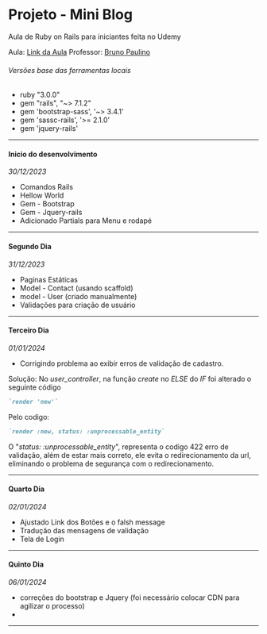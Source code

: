 # Projeto - Mini Blog

Aula de Ruby on Rails para iniciantes feita no Udemy

Aula: [Link da Aula](https://www.udemy.com/course/ruby-on-rails-5-na-pratica/learn/lecture/12372964#overview)
Professor: [Bruno Paulino](https://www.udemy.com/user/brunopaulino/)

###### Versões base das ferramentas locais

* ruby "3.0.0"
* gem "rails", "~> 7.1.2"
* gem 'bootstrap-sass', '~> 3.4.1'
* gem 'sassc-rails', '>= 2.1.0'
* gem 'jquery-rails'

---

#### Inicio do desenvolvimento

_30/12/2023_

* Comandos Rails
* Hellow World
* Gem - Bootstrap
* Gem - Jquery-rails
* Adicionado Partials para Menu e rodapé

---

#### Segundo Dia

_31/12/2023_

* Paginas Estáticas
* Model - Contact (usando scaffold)
* model - User (criado manualmente)
* Validações para criação de usuário

---

#### Terceiro Dia

_01/01/2024_

* Corrigindo problema ao exibir erros de validação de cadastro.

Solução:
No _user_controller_, na função _create_ no _ELSE_ do _IF_ foi alterado o seguinte código

```ruby
`render 'new'`
```

Pelo codigo:

```ruby
`render :new, status: :unprocessable_entity`
```

O "_status: :unprocessable_entity_", representa o codigo 422 erro de validação,  além de estar mais correto, ele evita o redirecionamento da url, eliminando o problema de segurança com o redirecionamento.

---

#### Quarto Dia

_02/01/2024_

* Ajustado Link dos Botões e o falsh message
* Tradução das mensagens de validação
* Tela de Login

---

#### Quinto Dia

_06/01/2024_

* correções do bootstrap e Jquery (foi necessário colocar CDN para agilizar o processo)
* 

---